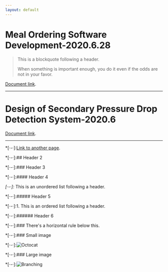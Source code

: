 ```yaml
---
layout: default
---
```



# Meal Ordering Software Development-2020.6.28

> This is a blockquote following a header.
>
> When something is important enough, you do it even if the odds are not in your favor.

[Document link](https://github.com/CUI77/cui77.github.io/blob/main/docs/Meal%20Ordering%20Software%20Development%20Document-2020.6.28.pdf).

* * *

# Design of Secondary Pressure Drop Detection System-2020.6

> 

[Document link](https://github.com/CUI77/cui77.github.io/blob/main/docs/Design%20of%20Secondary%20Pressure%20Drop%20Detection%20System.pdf).

* * *

*[·-·]:[Link to another page](./another-page.html).






*[·-·]:## Header 2

*[·-·]:### Header 3

*[·-·]:#### Header 4

*[·-·]:*   This is an unordered list following a header.

*[·-·]:##### Header 5

*[·-·]:1.  This is an ordered list following a header.

*[·-·]:###### Header 6

*[·-·]:### There's a horizontal rule below this.

*[·-·]:### Small image

*[·-·]:![Octocat](https://github.githubassets.com/images/icons/emoji/octocat.png)

*[·-·]:### Large image

*[·-·]:![Branching](https://guides.github.com/activities/hello-world/branching.png)



